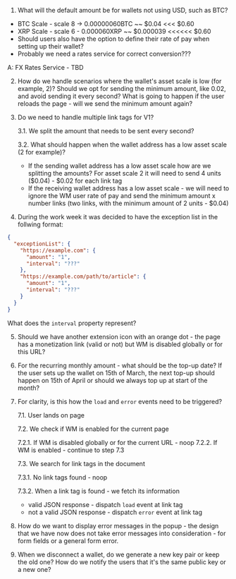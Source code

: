 1. What will the default amount be for wallets not using USD, such as BTC?

- BTC Scale - scale 8 -> 0.00000060BTC ~~ $0.04 <<< $0.60
- XRP Scale - scale 6 - 0.000060XRP ~~ $0.000039 <<<<<< $0.60
- Should users also have the option to define their rate of pay when setting up their wallet?
- Probably we need a rates service for correct conversion???

A: FX Rates Service - TBD

2. How do we handle scenarios where the wallet's asset scale is low (for example, 2)? Should we opt for sending the minimum amount, like 0.02, and avoid sending it every second? What is going to happen if the user reloads the page - will we send the minimum amount again?

3. Do we need to handle multiple link tags for V1?

   3.1. We split the amount that needs to be sent every second?

   3.2. What should happen when the wallet address has a low asset scale (2 for example)?

   - If the sending wallet address has a low asset scale how are we splitting the amounts? For asset scale 2 it will need to send 4 units ($0.04) - $0.02 for each link tag
   - If the receiving wallet address has a low asset scale - we will need to ignore the WM user rate of pay and send the minimum amount x number links (two links, with the minimum amount of 2 units - $0.04)

4. During the work week it was decided to have the exception list in the follwing format:

```json
{
  "exceptionList": {
    "https://example.com": {
      "amount": "1",
      "interval": "???"
    },
    "https://example.com/path/to/article": {
      "amount": "1",
      "interval": "???"
    }
  }
}
```

What does the `interval` property represent?

5. Should we have another extension icon with an orange dot - the page has a monetization link (valid or not) but WM is disabled globally or for this URL?

6. For the recurring monthly amount - what should be the top-up date? If the user sets up the wallet on 15th of March, the next top-up should happen on 15th of April or should we always top up at start of the month?

7. For clarity, is this how the `load` and `error` events need to be triggered?

   7.1. User lands on page

   7.2. We check if WM is enabled for the current page

   7.2.1. If WM is disabled globally or for the current URL - noop
   7.2.2. If WM is enabled - continue to step 7.3

   7.3. We search for link tags in the document

   7.3.1. No link tags found - noop

   7.3.2. When a link tag is found - we fetch its information

   - valid JSON response - dispatch `load` event at link tag
   - not a valid JSON response - dispatch `error` event at link tag

8. How do we want to display error messages in the popup - the design that we have now does not take error messages into consideration - for form fields or a general form error.

9. When we disconnect a wallet, do we generate a new key pair or keep the old one? How do we notify the users that it's the same public key or a new one?
